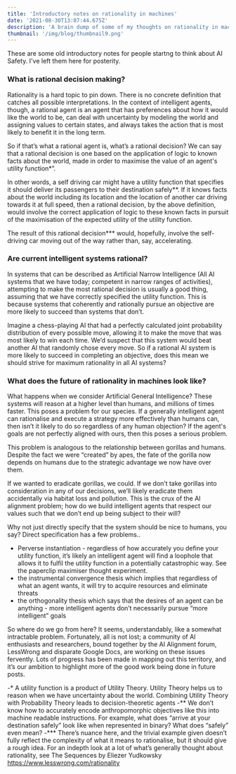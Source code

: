 ```yaml
---
title: 'Introductory notes on rationality in machines'
date: '2021-08-30T13:07:44.675Z'
description: 'A brain dump of some of my thoughts on rationality in machines.'
thumbnail: '/img/blog/thumbnail9.png'
---
```


These are some old introductory notes for people startng to think about AI Safety. I've left them here for posterity.

### What is rational decision making?
Rationality is a hard topic to pin down. There is no concrete definition that catches all possible interpretations. In the context of intelligent agents, though, a rational agent is an agent that has preferences about how it would like the world to be, can deal with uncertainty by modeling the world and assigning values to certain states, and always takes the action that is most likely to benefit it in the long term. 

So if that’s what a rational agent is, what’s a rational decision? We can say that a rational decision is one based on the application of logic to known facts about the world, made in order to maximise the value of an agent's utility function*”.

In other words, a self driving car might have a utility function that specifies it should deliver its passengers to their destination safely**. If it knows facts about the world including its location and the location of another car driving towards it at full speed, then a rational decision, by the above definition, would involve the correct application of logic to these known facts in pursuit of the maximisation of the expected utility of the utility function. 

The result of this rational decision*** would, hopefully, involve the self-driving car moving out of the way rather than, say, accelerating.

### Are current intelligent systems rational?
In systems that can be described as Artificial Narrow Intelligence (All AI systems that we have today; competent in narrow ranges of activities), attempting to make the most rational decision is usually a good thing, assuming that we have correctly specified the utility function. This is because systems that coherently and rationally pursue an objective are more likely to succeed than systems that don’t. 

Imagine a chess-playing AI that had a perfectly calculated joint probability distribution of every possible move, allowing it to make the move that was most likely to win each time. We’d suspect that this system would beat another AI that randomly chose every move. So if a rational AI system is more likely to succeed in completing an objective, does this mean we should strive for maximum rationality in all AI systems?

### What does the future of rationality in machines look like?
What happens when we consider Artificial General Intelligence? These systems will reason at a higher level than humans, and millions of times faster. This poses a problem for our species. If a generally intelligent agent can rationalise and execute a strategy more effectively than humans can, then isn’t it likely to do so regardless of any human objection? If the agent's goals are not perfectly aligned with ours, then this poses a serious problem.

This problem is analogous to the relationship between gorillas and humans. Despite the fact we were “created” by apes, the fate of the gorilla now depends on humans due to the strategic advantage we now have over them. 

If we wanted to eradicate gorillas, we could. If we don’t take gorillas into consideration in any of our decisions, we’ll likely eradicate them accidentally via habitat loss and pollution. This is the crux of the AI alignment problem; how do we build intelligent agents that respect our values such that we don’t end up being subject to their will?

Why not just directly specify that the system should be nice to humans, you say? Direct specification has a few problems..
- Perverse instantiation - regardless of how accurately you define your utility function, it’s likely an intelligent agent will find a loophole that allows it to fulfil the utility function in a potentially catastrophic way. See the paperclip maximiser thought experiment.
- the instrumental convergence thesis which implies that regardless of what an agent wants, it will try to acquire resources and eliminate threats
- the orthogonality thesis which says that the desires of an agent can be anything - more intelligent agents don’t necessarily pursue “more intelligent” goals

So where do we go from here? It seems, understandably, like a somewhat intractable problem. Fortunately, all is not lost; a community of AI enthusiasts and researchers, bound together by the AI Alignment forum, LessWrong and disparate Google Docs, are working on these issues fervently. Lots of progress has been made in mapping out this territory, and it’s our ambition to highlight more of the good work being done in future posts.

-* A utility function is a product of Utility Theory. Utility Theory helps us to reason when we have uncertainty about the world. Combining Utility Theory with Probability Theory leads to decision-theoretic agents 
-** We don’t know how to accurately encode anthropomorphic objectives like this into machine readable instructions. For example, what does “arrive at your destination safely” look like when represented in binary? What does “safely” even mean? 
-*** There’s nuance here, and the trivial example given doesn’t fully reflect the complexity of what it means to rationalise, but it should give a rough idea. For an indepth look at a lot of what’s generally thought about rationality, see The Sequences by Eliezer Yudkowsky https://www.lesswrong.com/rationality


